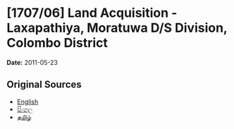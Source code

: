 # [1707/06] Land Acquisition - Laxapathiya, Moratuwa D/S Division, Colombo District

**Date:** 2011-05-23

## Original Sources

- [English](https://documents.gov.lk/view/extra-gazettes/2011/5/1707-06_E.pdf)
- [සිංහල](https://documents.gov.lk/view/extra-gazettes/2011/5/1707-06_S.pdf)
- [தமிழ்](https://documents.gov.lk/view/extra-gazettes/2011/5/1707-06_T.pdf)
